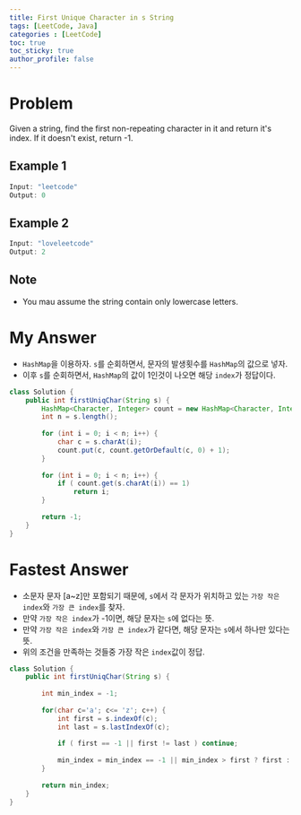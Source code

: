 ```yaml
---
title: First Unique Character in s String
tags: [LeetCode, Java]
categories : [LeetCode]
toc: true
toc_sticky: true
author_profile: false
---
```


# Problem

Given a string, find the first non-repeating character in it and return it's index. If it doesn't exist, return -1.

## Example 1

```swift
Input: "leetcode"
Output: 0
```

## Example 2

```swift
Input: "loveleetcode"
Output: 2
```

## Note

* You mau assume the string contain only lowercase letters.

# My Answer

* `HashMap`을 이용하자. `s`를 순회하면서, 문자의 발생횟수를 `HashMap`의 값으로 넣자.
* 이후 `s`를 순회하면서, `HashMap`의 값이 1인것이 나오면 해당 `index`가 정답이다.

```java
class Solution {
    public int firstUniqChar(String s) {
        HashMap<Character, Integer> count = new HashMap<Character, Integer>();
        int n = s.length();
        
        for (int i = 0; i < n; i++) {
            char c = s.charAt(i);
            count.put(c, count.getOrDefault(c, 0) + 1);
        }
        
        for (int i = 0; i < n; i++) {
            if ( count.get(s.charAt(i)) == 1)
                return i;
        }
        
        return -1;
    }
}
```

# Fastest Answer

* 소문자 문자 [a~z]만 포함되기 때문에, `s`에서 각 문자가 위치하고 있는 `가장 작은 index`와 `가장 큰 index`를 찾자.
* 만약 `가장 작은 index`가 -1이면, 해당 문자는 `s`에 없다는 뜻.
* 만약 `가장 작은 index`와 `가장 큰 index`가 같다면, 해당 문자는 `s`에서 하나만 있다는 뜻.
* 위의 조건을 만족하는 것들중 가장 작은 `index`값이 정답.

```java
class Solution {
    public int firstUniqChar(String s) {
        
        int min_index = -1;
        
        for(char c='a'; c<= 'z'; c++) {
            int first = s.indexOf(c);
            int last = s.lastIndexOf(c);
            
            if ( first == -1 || first != last ) continue;
                
            min_index = min_index == -1 || min_index > first ? first : min_index;
        }
        
        return min_index;        
    }
}
```

